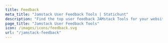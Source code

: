 ```yaml
---
title: Feedback
meta_title: "Jamstack User Feedback Tools | Statichunt"
description: "Find the top user feedback JAMstack Tools for your website"
page_title: "Jamstack User Feedback Tools"
icon: /images/icons/feedback.svg
url: "/jamstack-feedback"
---
```

